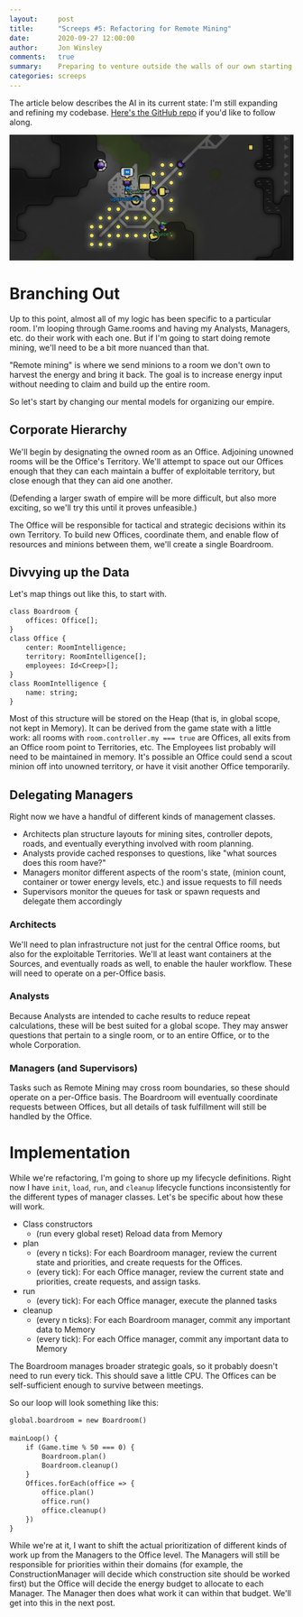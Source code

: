 ```yaml
---
layout:     post
title:      "Screeps #5: Refactoring for Remote Mining"
date:       2020-09-27 12:00:00
author:     Jon Winsley
comments:   true
summary:    Preparing to venture outside the walls of our own starting room
categories: screeps
---
```


The article below describes the AI in its current state: I'm still expanding and refining my codebase. [Here's the GitHub repo](https://github.com/glitchassassin/screeps) if you'd like to follow along.

![Getting ready to branch out to another room](/assets/screeps-9-27.png)

# Branching Out

Up to this point, almost all of my logic has been specific to a particular room. I'm looping through Game.rooms and having my Analysts, Managers, etc. do their work with each one. But if I'm going to start doing remote mining, we'll need to be a bit more nuanced than that.

"Remote mining" is where we send minions to a room we don't own to harvest the energy and bring it back. The goal is to increase energy input without needing to claim and build up the entire room.

So let's start by changing our mental models for organizing our empire.

## Corporate Hierarchy

We'll begin by designating the owned room as an Office. Adjoining unowned rooms will be the Office's Territory. We'll attempt to space out our Offices enough that they can each maintain a buffer of exploitable territory, but close enough that they can aid one another.

(Defending a larger swath of empire will be more difficult, but also more exciting, so we'll try this until it proves unfeasible.)

The Office will be responsible for tactical and strategic decisions within its own Territory. To build new Offices, coordinate them, and enable flow of resources and minions between them, we'll create a single Boardroom.

## Divvying up the Data

Let's map things out like this, to start with.

```
class Boardroom {
    offices: Office[];
}
class Office {
    center: RoomIntelligence;
    territory: RoomIntelligence[];
    employees: Id<Creep>[];
}
class RoomIntelligence {
    name: string;
}
```

Most of this structure will be stored on the Heap (that is, in global scope, not kept in Memory). It can be derived from the game state with a little work: all rooms with `room.controller.my === true` are Offices, all exits from an Office room point to Territories, etc. The Employees list probably will need to be maintained in memory. It's possible an Office could send a scout minion off into unowned territory, or have it visit another Office temporarily.

## Delegating Managers

Right now we have a handful of different kinds of management classes.

* Architects plan structure layouts for mining sites, controller depots, roads, and eventually everything involved with room planning.
* Analysts provide cached responses to questions, like "what sources does this room have?"
* Managers monitor different aspects of the room's state, (minion count, container or tower energy levels, etc.) and issue requests to fill needs
* Supervisors monitor the queues for task or spawn requests and delegate them accordingly

### Architects

We'll need to plan infrastructure not just for the central Office rooms, but also for the exploitable Territories. We'll at least want containers at the Sources, and eventually roads as well, to enable the hauler workflow. These will need to operate on a per-Office basis.

### Analysts

Because Analysts are intended to cache results to reduce repeat calculations, these will be best suited for a global scope. They may answer questions that pertain to a single room, or to an entire Office, or to the whole Corporation.

### Managers (and Supervisors)

Tasks such as Remote Mining may cross room boundaries, so these should operate on a per-Office basis. The Boardroom will eventually coordinate requests between Offices, but all details of task fulfillment will still be handled by the Office.

# Implementation

While we're refactoring, I'm going to shore up my lifecycle definitions. Right now I have `init`, `load`, `run`, and `cleanup` lifecycle functions inconsistently for the different types of manager classes. Let's be specific about how these will work.

* Class constructors
  * (run every global reset) Reload data from Memory
* plan
  * (every n ticks): For each Boardroom manager, review the current state and priorities, and create requests for the Offices.
  * (every tick): For each Office manager, review the current state and priorities, create requests, and assign tasks.
* run
  * (every tick): For each Office manager, execute the planned tasks
* cleanup
  * (every n ticks): For each Boardroom manager, commit any important data to Memory
  * (every tick): For each Office manager, commit any important data to Memory

The Boardroom manages broader strategic goals, so it probably doesn't need to run every tick. This should save a little CPU. The Offices can be self-sufficient enough to survive between meetings.

So our loop will look something like this:

```
global.boardroom = new Boardroom()

mainLoop() {
    if (Game.time % 50 === 0) {
        Boardroom.plan()
        Boardroom.cleanup()
    }
    Offices.forEach(office => {
        office.plan()
        office.run()
        office.cleanup()
    })
}
```

While we're at it, I want to shift the actual prioritization of different kinds of work up from the Managers to the Office level. The Managers will still be responsible for priorities within their domains (for example, the ConstructionManager will decide which construction site should be worked first) but the Office will decide the energy budget to allocate to each Manager. The Manager then does what work it can within that budget. We'll get into this in the next post.